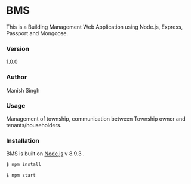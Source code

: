 # BMS

This is a Building Management Web Application using Node.js, Express, Passport and Mongoose. 

### Version
1.0.0

### Author 
Manish Singh

### Usage 
Management of township, communication between Township owner and tenants/householders.


### Installation
BMS is built on [Node.js](https://nodejs.org/) v 8.9.3 .

```sh
$ npm install
```

```sh
$ npm start
```